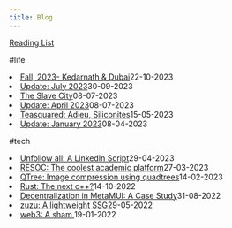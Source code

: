 ```yaml
---
title: Blog
---
```

[Reading List](../reading.html)

<span class="custom-tags">#life</span>

<li class="flex justify-between pb3"><a href="./fall23.html" class="link">Fall, 2023- Kedarnath & Dubai</a><span class="date gray">22-10-2023</span> </li>

<li class="flex justify-between pb3"><a href="./july23.html" class="link">Update: July 2023</a><span class="date gray">30-09-2023</span> </li>

<li class="flex justify-between pb3"><a href="./lifeinametro.html" class="link">The Slave City</a><span class="date gray">08-07-2023</span> </li>

<li class="flex justify-between pb3"><a href="./april23.html" class="link">Update: April 2023</a><span class="date gray">08-07-2023</span> </li>

<li class="flex justify-between pb3"><a href="./teasquared.html" class="link">Teasquared: Adieu, Siliconites</a><span class="date gray">15-05-2023</span> </li>


<li class="flex justify-between pb3"><a href="./january23.html" class="link">Update: January 2023</a><span class="date gray">08-04-2023</span> </li>


<span class="custom-tags">#tech</span>

<li class="flex justify-between pb3"><a href="./unfollowall.html" class="link">Unfollow all: A LinkedIn Script</a><span class="date gray">29-04-2023</span> </li>

<li class="flex justify-between pb3"><a href="./resoc.html" class="link">RESOC: The coolest academic platform</a><span class="date gray">27-03-2023</span>
</li>

<li class="flex justify-between pb3"><a href="./qtree.html" class="link">QTree: Image compression using quadtrees</a><span class="date gray">14-02-2023</span></li>

<li class="flex justify-between pb3"><a href="./rust.html" class="link">Rust: The next c++?</a><span class="date gray">14-10-2022</span>
</li>

<li class="flex justify-between pb3"><a href="./metamuiwallet.html" class="link">Decentralization in MetaMUI: A Case Study</a><span class="date gray">31-08-2022</span>
</li>

<li class="flex justify-between pb3"><a href="./zuzu.html" class="link">zuzu: A lightweight SSG</a><span class="date gray">29-05-2022</span>
</li>

<li class="flex justify-between pb3"><a href="./infeasibleWeb3.html" class="link">web3: A sham </a><span class="date gray">19-01-2022</span>
</li>